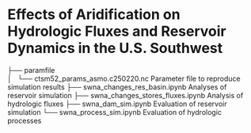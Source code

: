 # Effects of Aridification on Hydrologic Fluxes and Reservoir Dynamics in the U.S. Southwest

├── paramfile\
│   └── ctsm52_params_asmo.c250220.nc
    Parameter file to reproduce simulation results
├── swna_changes_res_basin.ipynb
    Analyses of reservoir simulation
├── swna_changes_stores_fluxes.ipynb
    Analysis of hydrologic fluxes
├── swna_dam_sim.ipynb
    Evaluation of reservoir simulation
└── swna_process_sim.ipynb
    Evaluation of hydrologic processes





